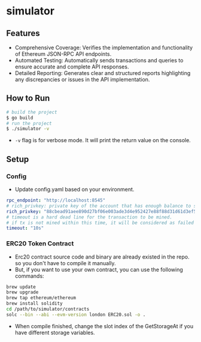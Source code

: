 # simulator

## Features

- Comprehensive Coverage: Verifies the implementation and functionality of Ethereum JSON-RPC API endpoints.
- Automated Testing: Automatically sends transactions and queries to ensure accurate and complete API responses.
- Detailed Reporting: Generates clear and structured reports highlighting any discrepancies or issues in the API implementation.

## How to Run

```bash
# build the project
$ go build
# run the project 
$ ./simulator -v
```

- `-v` flag is for verbose mode. It will print the return value on the console.

## Setup

### Config

- Update config.yaml based on your environment.

```yaml
rpc_endpoint: "http://localhost:8545"
# rich_privkey: private key of the account that has enough balance to send transactions
rich_privkey: "88cbead91aee890d27bf06e003ade3d4e952427e88f88d31d61d3ef5e5d54305" # addr: 0xC6Fe5D33615a1C52c08018c47E8Bc53646A0E101
# timeout is a hard dead line for the transaction to be mined. 
# if tx is not mined within this time, it will be considered as failed
timeout: "10s"
```

### ERC20 Token Contract

- Erc20 contract source code and binary are already existed in the repo. so you don't have to compile it manually.
- But, if you want to use your own contract, you can use the following commands:

```bash
brew update
brew upgrade
brew tap ethereum/ethereum
brew install solidity
cd /path/to/simulator/contracts
solc --bin --abi --evm-version london ERC20.sol -o .     
```

- When compile finished, change the slot index of the GetStorageAt if you have different storage variables.
